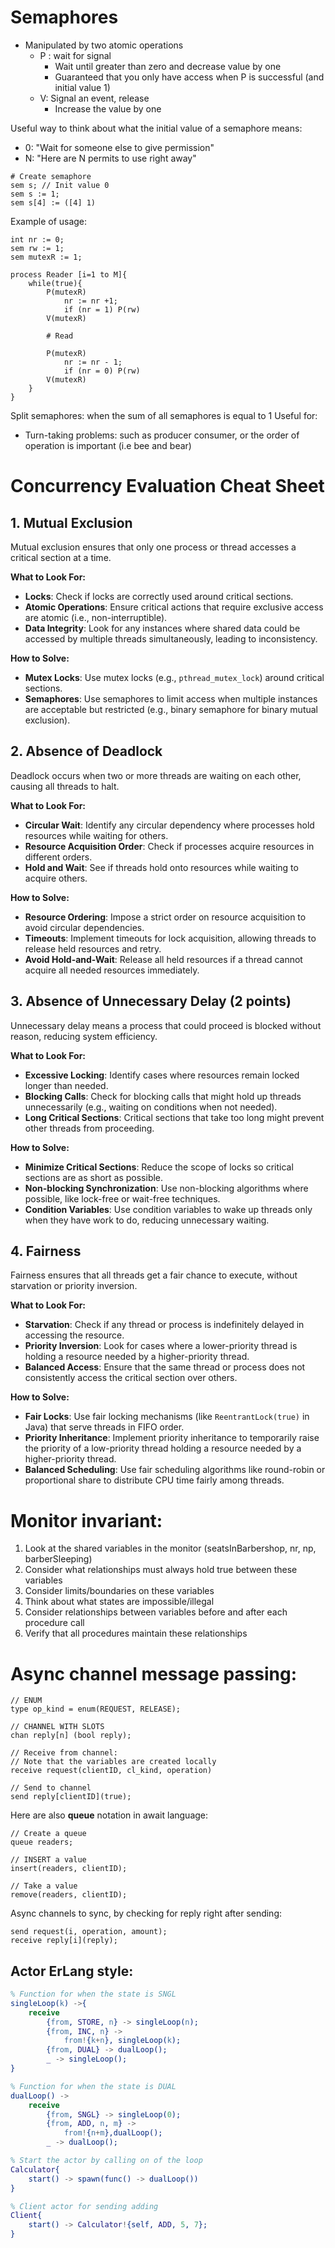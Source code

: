 # Semaphores

- Manipulated by two atomic operations
  - P : wait for signal
    - Wait until greater than zero and decrease value by one 
    - Guaranteed that you only have access when P is successful (and initial value 1)
  - V: Signal an event, release
    - Increase the value by one 

Useful way to think about what the initial value of a semaphore means:
- 0: "Wait for someone else to give permission"
- N: "Here are N permits to use right away"

```text
# Create semaphore 
sem s; // Init value 0 
sem s := 1; 
sem s[4] := ([4] 1) 
```
Example of usage:
```text
int nr := 0; 
sem rw := 1; 
sem mutexR := 1; 

process Reader [i=1 to M]{
    while(true){
        P(mutexR)
            nr := nr +1; 
            if (nr = 1) P(rw)
        V(mutexR)

        # Read

        P(mutexR)
            nr := nr - 1; 
            if (nr = 0) P(rw)
        V(mutexR)
    }
}
```

Split semaphores: when the sum of all semaphores is equal to 1
Useful for: 
- Turn-taking problems: such as producer consumer, or the order of operation is important (i.e bee and bear)


# Concurrency Evaluation Cheat Sheet

## 1. Mutual Exclusion
Mutual exclusion ensures that only one process or thread accesses a critical section at a time.

**What to Look For:**
- **Locks**: Check if locks are correctly used around critical sections.
- **Atomic Operations**: Ensure critical actions that require exclusive access are atomic (i.e., non-interruptible).
- **Data Integrity**: Look for any instances where shared data could be accessed by multiple threads simultaneously, leading to inconsistency.

**How to Solve:**
- **Mutex Locks**: Use mutex locks (e.g., `pthread_mutex_lock`) around critical sections.
- **Semaphores**: Use semaphores to limit access when multiple instances are acceptable but restricted (e.g., binary semaphore for binary mutual exclusion).

## 2. Absence of Deadlock
Deadlock occurs when two or more threads are waiting on each other, causing all threads to halt.

**What to Look For:**
- **Circular Wait**: Identify any circular dependency where processes hold resources while waiting for others.
- **Resource Acquisition Order**: Check if processes acquire resources in different orders.
- **Hold and Wait**: See if threads hold onto resources while waiting to acquire others.

**How to Solve:**
- **Resource Ordering**: Impose a strict order on resource acquisition to avoid circular dependencies.
- **Timeouts**: Implement timeouts for lock acquisition, allowing threads to release held resources and retry.
- **Avoid Hold-and-Wait**: Release all held resources if a thread cannot acquire all needed resources immediately.

## 3. Absence of Unnecessary Delay (2 points)
Unnecessary delay means a process that could proceed is blocked without reason, reducing system efficiency.

**What to Look For:**
- **Excessive Locking**: Identify cases where resources remain locked longer than needed.
- **Blocking Calls**: Check for blocking calls that might hold up threads unnecessarily (e.g., waiting on conditions when not needed).
- **Long Critical Sections**: Critical sections that take too long might prevent other threads from proceeding.

**How to Solve:**
- **Minimize Critical Sections**: Reduce the scope of locks so critical sections are as short as possible.
- **Non-blocking Synchronization**: Use non-blocking algorithms where possible, like lock-free or wait-free techniques.
- **Condition Variables**: Use condition variables to wake up threads only when they have work to do, reducing unnecessary waiting.

## 4. Fairness
Fairness ensures that all threads get a fair chance to execute, without starvation or priority inversion.

**What to Look For:**
- **Starvation**: Check if any thread or process is indefinitely delayed in accessing the resource.
- **Priority Inversion**: Look for cases where a lower-priority thread is holding a resource needed by a higher-priority thread.
- **Balanced Access**: Ensure that the same thread or process does not consistently access the critical section over others.

**How to Solve:**
- **Fair Locks**: Use fair locking mechanisms (like `ReentrantLock(true)` in Java) that serve threads in FIFO order.
- **Priority Inheritance**: Implement priority inheritance to temporarily raise the priority of a low-priority thread holding a resource needed by a higher-priority thread.
- **Balanced Scheduling**: Use fair scheduling algorithms like round-robin or proportional share to distribute CPU time fairly among threads.

# Monitor invariant:
1. Look at the shared variables in the monitor (seatsInBarbershop, nr, np, barberSleeping)
2. Consider what relationships must always hold true between these variables
3. Consider limits/boundaries on these variables
4. Think about what states are impossible/illegal
5. Consider relationships between variables before and after each procedure call
6. Verify that all procedures maintain these relationships


# Async channel message passing: 

```text
// ENUM
type op_kind = enum(REQUEST, RELEASE);

// CHANNEL WITH SLOTS
chan reply[n] (bool reply);

// Receive from channel: 
// Note that the variables are created locally 
receive request(clientID, cl_kind, operation)

// Send to channel 
send reply[clientID](true);

```

Here are also **queue** notation in await language: 
```text
// Create a queue
queue readers; 

// INSERT a value 
insert(readers, clientID);

// Take a value
remove(readers, clientID);
```

Async channels to sync, by checking for reply right after sending: 
```text
send request(i, operation, amount);
receive reply[i](reply);
```


## Actor ErLang style: 

```erlang
% Function for when the state is SNGL
singleLoop(k) ->{
    receive
        {from, STORE, n} -> singleLoop(n);
        {from, INC, n} -> 
            from!{k+n}, singleLoop(k);
        {from, DUAL} -> dualLoop();
        _ -> singleLoop();
}

% Function for when the state is DUAL
dualLoop() -> 
    receive
        {from, SNGL} -> singleLoop(0);
        {from, ADD, n, m} -> 
            from!{n+m},dualLoop();
        _ -> dualLoop();

% Start the actor by calling on of the loop
Calculator{
    start() -> spawn(func() -> dualLoop())
}

% Client actor for sending adding 
Client{
    start() -> Calculator!{self, ADD, 5, 7};
}
```